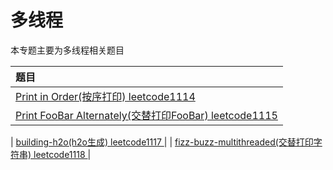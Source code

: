 # 多线程

本专题主要为多线程相关题目

|题目|
| :------ |
| [Print in Order(按序打印) leetcode1114 ](./printinorder/)|
| [Print FooBar Alternately(交替打印FooBar) leetcode1115 ](./printfoobaralternately/)|

| [building-h2o(h2o生成) leetcode1117 ](./buildingh2o/)|
| [fizz-buzz-multithreaded(交替打印字符串) leetcode1118 ](./fizzbuzzmultithreaded/)|


